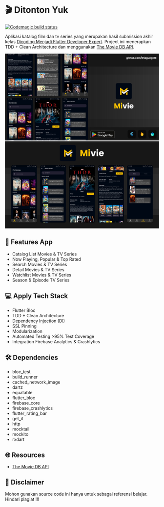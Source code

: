 # :clapper: Ditonton Yuk

[![Codemagic build status](https://api.codemagic.io/apps/638e16eda3ed08844d390c98/638e16eda3ed08844d390c97/status_badge.svg)](https://codemagic.io/apps/638e16eda3ed08844d390c98/638e16eda3ed08844d390c97/latest_build)

Aplikasi katalog film dan tv series yang merupakan hasil submission akhir kelas [Dicoding Menjadi Flutter Developer Expert](https://www.dicoding.com/academies/199). Project ini menerapkan TDD + Clean Architecture dan menggunakan [The Movie DB API](https://www.themoviedb.org/).

![Thumbnail 1](https://github.com/triagung128/ditonton-yuk/blob/master/assets/banners/1.png)
![Thumbnail 2](https://github.com/triagung128/ditonton-yuk/blob/master/assets/banners/2.png)

## :tada: Features App
- Catalog List Movies & TV Series 
- Now Playing, Popular & Top Rated
- Search Movies & TV Series
- Detail Movies & TV Series
- Watchlist Movies & TV Series
- Season & Episode TV Series

## :computer: Apply Tech Stack
- Flutter Bloc
- TDD + Clean Architecture
- Dependency Injection (DI)
- SSL Pinning
- Modularization
- Automated Testing >95% Test Coverage
- Integration Firebase Analytics & Crashlytics

## :hammer_and_wrench: Dependencies
- bloc_test
- build_runner
- cached_network_image
- dartz
- equatable
- flutter_bloc
- firebase_core
- firebase_crashlytics
- flutter_rating_bar
- get_it
- http
- mocktail
- mockito
- rxdart

## :globe_with_meridians: Resources
- [The Movie DB API](https://www.themoviedb.org/)

## :stop_sign: Disclaimer
Mohon gunakan source code ini hanya untuk sebagai referensi belajar. Hindari plagiat !!!